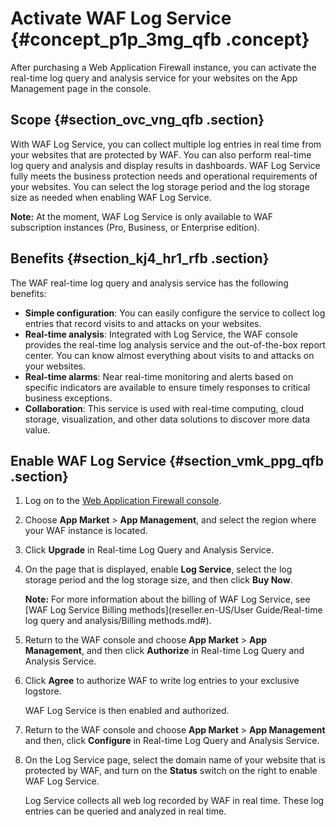 # Activate WAF Log Service {#concept_p1p_3mg_qfb .concept}

After purchasing a Web Application Firewall instance, you can activate the real-time log query and analysis service for your websites on the App Management page in the console.

## Scope {#section_ovc_vng_qfb .section}

With WAF Log Service, you can collect multiple log entries in real time from your websites that are protected by WAF. You can also perform real-time log query and analysis and display results in dashboards. WAF Log Service fully meets the business protection needs and operational requirements of your websites. You can select the log storage period and the log storage size as needed when enabling WAF Log Service.

**Note:** At the moment, WAF Log Service is only available to WAF subscription instances \(Pro, Business, or Enterprise edition\).

## Benefits {#section_kj4_hr1_rfb .section}

The WAF real-time log query and analysis service has the following benefits:

-   **Simple configuration**: You can easily configure the service to collect log entries that record visits to and attacks on your websites.
-   **Real-time analysis**: Integrated with Log Service, the WAF console provides the real-time log analysis service and the out-of-the-box report center. You can know almost everything about visits to and attacks on your websites.
-   **Real-time alarms**: Near real-time monitoring and alerts based on specific indicators are available to ensure timely responses to critical business exceptions.
-   **Collaboration**: This service is used with real-time computing, cloud storage, visualization, and other data solutions to discover more data value.

## Enable WAF Log Service {#section_vmk_ppg_qfb .section}

1.  Log on to the [Web Application Firewall console](https://partners-intl.console.aliyun.com/#/waf).
2.  Choose **App Market** \> **App Management**, and select the region where your WAF instance is located.
3.  Click **Upgrade** in Real-time Log Query and Analysis Service.
4.  On the page that is displayed, enable **Log Service**, select the log storage period and the log storage size, and then click **Buy Now**.

    **Note:** For more information about the billing of WAF Log Service, see [WAF Log Service Billing methods](reseller.en-US/User Guide/Real-time log query and analysis/Billing methods.md#).

5.  Return to the WAF console and choose **App Market** \> **App Management**, and then click **Authorize** in Real-time Log Query and Analysis Service.
6.  Click **Agree** to authorize WAF to write log entries to your exclusive logstore.

    WAF Log Service is then enabled and authorized.

7.  Return to the WAF console and choose **App Market** \> **App Management** and then, click **Configure** in Real-time Log Query and Analysis Service.
8.  On the Log Service page, select the domain name of your website that is protected by WAF, and turn on the **Status** switch on the right to enable WAF Log Service.

    Log Service collects all web log recorded by WAF in real time. These log entries can be queried and analyzed in real time.


